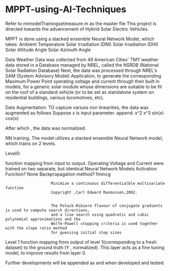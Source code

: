 # MPPT-using-AI-Techniques
Refer to nnmodelTrainingsetmeasure.m as the master file
This project is directed towards the advancement of Hybrid Solar Electric Vehicles.


MPPT is done using a stacked ensemble Neural Network Model, which takes:
Ambient Temperature
Solar Irradiation (DNI)
Solar Irradiation (DHI)
Solar Altitude Angle
Solar Azimuth Angle

Data
Weather Data was collected from 49 American Cities' TMY weather data stored in a Database managed by NREL, called the NSRDB 
(National Solar Radiation Database)
Next, the data was processed through NREL's SAM (System Advisory Model) Application, to generate the corresponding Maximum Power Point
operating voltage and current through their built in models, for a generic solar module whose dimensions are suitable to be fit on the 
roof of a standard vehicle (or to be set as standalone system on residential buildings, various locomotives, etc).

Data Augmentation:
TO capture variuos non linearities, the data was augmented as follows
Suppose x is input parameter.
append: 
x^2
x^3
sin(x)
cos(x)

After which , the data was normalized.


NN training.
The model utilizes a stacked ensemble Neural Network model, which trains on 2 levels.

Level0:


function mapping from input to output. 
Operating Voltage and Current were trained on two separate, but identical Neural Network Models
Activation Function? None
Backpropagation method? fmincg
                        
                        Minimize a continuous differentialble multivariate function
                        Copyright ,Carl Edward Rasmussen,2002.
                        
                       
                        The Polack-Ribiere flavour of conjugate gradients is used to compute search directions,
                        and a line search using quadratic and cubic polynomial approximations and the
                        Wolfe-Powell stopping criteria is used together with the slope ratio method
                        for guessing initial step sizes
                        

Level 1
function mapping from output of level 1(corresponding to a fresh dataset) to the ground truth (Y , normalized).
This layer acts as a fine tuning model, to improve results from layer 0.


Further developments will be appended as and when developed and tested.
